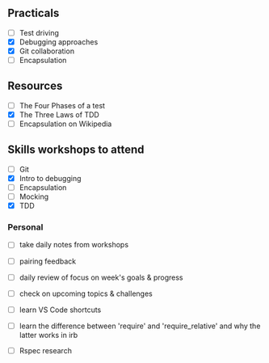 ## Practicals
- [ ] Test driving
- [x] Debugging approaches
- [x] Git collaboration
- [ ] Encapsulation

## Resources
- [ ] The Four Phases of a test
- [x] The Three Laws of TDD
- [ ] Encapsulation on Wikipedia

## Skills workshops to attend
- [ ] Git
- [x] Intro to debugging
- [ ] Encapsulation
- [ ] Mocking
- [x] TDD

### Personal 
- [ ] take daily notes from workshops
- [ ] pairing feedback
- [ ] daily review of focus on week's goals & progress
- [ ] check on upcoming topics & challenges
- [ ] learn VS Code shortcuts 
- [ ] learn the difference between 'require' and 'require_relative' and why the latter works in irb
- [ ] Rspec research

